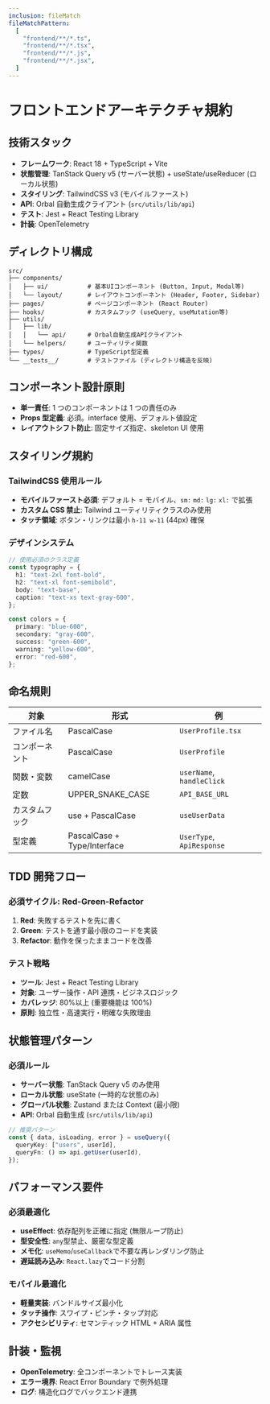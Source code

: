 ```yaml
---
inclusion: fileMatch
fileMatchPattern:
  [
    "frontend/**/*.ts",
    "frontend/**/*.tsx",
    "frontend/**/*.js",
    "frontend/**/*.jsx",
  ]
---
```


# フロントエンドアーキテクチャ規約

## 技術スタック

- **フレームワーク**: React 18 + TypeScript + Vite
- **状態管理**: TanStack Query v5 (サーバー状態) + useState/useReducer (ローカル状態)
- **スタイリング**: TailwindCSS v3 (モバイルファースト)
- **API**: Orbal 自動生成クライアント (`src/utils/lib/api`)
- **テスト**: Jest + React Testing Library
- **計装**: OpenTelemetry

## ディレクトリ構成

```
src/
├── components/
│   ├── ui/           # 基本UIコンポーネント (Button, Input, Modal等)
│   └── layout/       # レイアウトコンポーネント (Header, Footer, Sidebar)
├── pages/            # ページコンポーネント (React Router)
├── hooks/            # カスタムフック (useQuery, useMutation等)
├── utils/
│   ├── lib/
│   │   └── api/      # Orbal自動生成APIクライアント
│   └── helpers/      # ユーティリティ関数
├── types/            # TypeScript型定義
└── __tests__/        # テストファイル (ディレクトリ構造を反映)
```

## コンポーネント設計原則

- **単一責任**: 1 つのコンポーネントは 1 つの責任のみ
- **Props 型定義**: 必須。interface 使用、デフォルト値設定
- **レイアウトシフト防止**: 固定サイズ指定、skeleton UI 使用

## スタイリング規約

### TailwindCSS 使用ルール

- **モバイルファースト必須**: デフォルト = モバイル、`sm:` `md:` `lg:` `xl:` で拡張
- **カスタム CSS 禁止**: Tailwind ユーティリティクラスのみ使用
- **タッチ領域**: ボタン・リンクは最小 `h-11 w-11` (44px) 確保

### デザインシステム

```typescript
// 使用必須のクラス定義
const typography = {
  h1: "text-2xl font-bold",
  h2: "text-xl font-semibold",
  body: "text-base",
  caption: "text-xs text-gray-600",
};

const colors = {
  primary: "blue-600",
  secondary: "gray-600",
  success: "green-600",
  warning: "yellow-600",
  error: "red-600",
};
```

## 命名規則

| 対象           | 形式                        | 例                        |
| -------------- | --------------------------- | ------------------------- |
| ファイル名     | PascalCase                  | `UserProfile.tsx`         |
| コンポーネント | PascalCase                  | `UserProfile`             |
| 関数・変数     | camelCase                   | `userName`, `handleClick` |
| 定数           | UPPER_SNAKE_CASE            | `API_BASE_URL`            |
| カスタムフック | use + PascalCase            | `useUserData`             |
| 型定義         | PascalCase + Type/Interface | `UserType`, `ApiResponse` |

## TDD 開発フロー

### 必須サイクル: Red-Green-Refactor

1. **Red**: 失敗するテストを先に書く
2. **Green**: テストを通す最小限のコードを実装
3. **Refactor**: 動作を保ったままコードを改善

### テスト戦略

- **ツール**: Jest + React Testing Library
- **対象**: ユーザー操作・API 連携・ビジネスロジック
- **カバレッジ**: 80%以上 (重要機能は 100%)
- **原則**: 独立性・高速実行・明確な失敗理由

## 状態管理パターン

### 必須ルール

- **サーバー状態**: TanStack Query v5 のみ使用
- **ローカル状態**: useState (一時的な状態のみ)
- **グローバル状態**: Zustand または Context (最小限)
- **API**: Orbal 自動生成 (`src/utils/lib/api`)

```typescript
// 推奨パターン
const { data, isLoading, error } = useQuery({
  queryKey: ["users", userId],
  queryFn: () => api.getUser(userId),
});
```

## パフォーマンス要件

### 必須最適化

- **useEffect**: 依存配列を正確に指定 (無限ループ防止)
- **型安全性**: `any`型禁止、厳密な型定義
- **メモ化**: `useMemo`/`useCallback`で不要な再レンダリング防止
- **遅延読み込み**: `React.lazy`でコード分割

### モバイル最適化

- **軽量実装**: バンドルサイズ最小化
- **タッチ操作**: スワイプ・ピンチ・タップ対応
- **アクセシビリティ**: セマンティック HTML + ARIA 属性

## 計装・監視

- **OpenTelemetry**: 全コンポーネントでトレース実装
- **エラー境界**: React Error Boundary で例外処理
- **ログ**: 構造化ログでバックエンド連携

